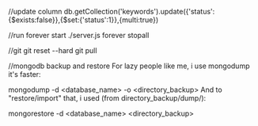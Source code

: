 //update column
db.getCollection('keywords').update({'status':{$exists:false}},{$set:{'status':1}},{multi:true})

//run
forever start ./server.js
forever stopall

//git
git reset --hard
git pull

//mongodb backup and restore
For lazy people like me, i use mongodump it's faster:

mongodump -d <database_name> -o <directory_backup>
And to "restore/import" that, i used (from directory_backup/dump/):

mongorestore -d <database_name> <directory_backup>
